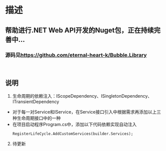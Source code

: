 # 描述
## 帮助进行.NET Web API开发的Nuget包，正在持续完善中...
### 源码见<https://github.com/eternal-heart-k/Bubble.Library>
<br>

## 说明
1. 生命周期的依赖注入：IScopeDependency、ISingletonDependency、ITransientDependency
- 对于每一对Service和IService，在Service接口引入中根据需求再添加以上三种生命周期接口中的一种
- 在项目启动程序Program.cs中，添加以下代码依赖实现自动注入
    ```
    RegisterLifeCycle.AddCustomServices(builder.Services);
    ```
2. 待更新
